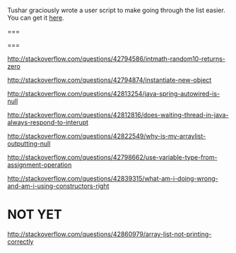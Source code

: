 Tushar graciously wrote a user script to make going through the list easier. You can get it [here](https://github.com/tusharjadhav219/Userscript-for-delete-candidates).

===

===

http://stackoverflow.com/questions/42794586/intmath-random10-returns-zero

http://stackoverflow.com/questions/42794874/instantiate-new-object

http://stackoverflow.com/questions/42813254/java-spring-autowired-is-null

http://stackoverflow.com/questions/42812816/does-waiting-thread-in-java-always-respond-to-interupt

http://stackoverflow.com/questions/42822549/why-is-my-arraylist-outputting-null

http://stackoverflow.com/questions/42798662/use-variable-type-from-assignment-operation

http://stackoverflow.com/questions/42839315/what-am-i-doing-wrong-and-am-i-using-constructors-right

NOT YET
=====

http://stackoverflow.com/questions/42860979/array-list-not-printing-correctly
